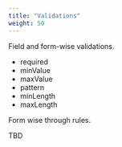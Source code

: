 ```yaml
---
title: "Validations"
weight: 50
---
```


Field and form-wise validations.

- required
- minValue
- maxValue
- pattern
- minLength
- maxLength

Form wise through rules.

TBD
